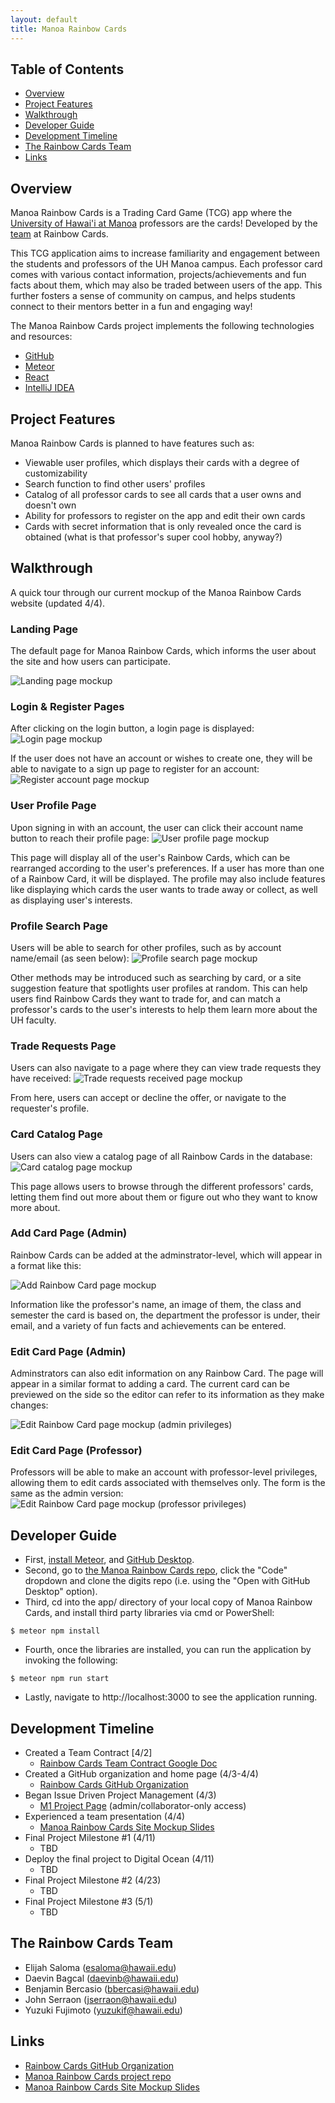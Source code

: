 ```yaml
---
layout: default
title: Manoa Rainbow Cards
---
```


## Table of Contents
* [Overview](#overview)
* [Project Features](#project-features)
* [Walkthrough](#walkthrough)
* [Developer Guide](#developer-guide)
* [Development Timeline](#development-timeline)
* [The Rainbow Cards Team](#the-rainbow-cards-team)
* [Links](#links)

## Overview

Manoa Rainbow Cards is a Trading Card Game (TCG) app where the [University of Hawai'i at Manoa](https://manoa.hawaii.edu/) professors are the cards! Developed by the [team](#the-rainbow-cards-team) at Rainbow Cards.

This TCG application aims to increase familiarity and engagement between the students and professors of the UH Manoa campus. Each professor card comes with various contact information, projects/achievements and fun facts about them, which may also be traded between users of the app. This further fosters a sense of community on campus, and helps students connect to their mentors better in a fun and engaging way!

The Manoa Rainbow Cards project implements the following technologies and resources:
* [GitHub](https://github.com/)
* [Meteor](https://www.meteor.com/)
* [React](https://reactjs.org/)
* [IntelliJ IDEA](https://www.jetbrains.com/idea/)

## Project Features

Manoa Rainbow Cards is planned to have features such as:
* Viewable user profiles, which displays their cards with a degree of customizability
* Search function to find other users' profiles
* Catalog of all professor cards to see all cards that a user owns and doesn't own
* Ability for professors to register on the app and edit their own cards
* Cards with secret information that is only revealed once the card is obtained (what is that professor's super cool hobby, anyway?)

## Walkthrough
A quick tour through our current mockup of the Manoa Rainbow Cards website (updated 4/4).

### Landing Page
The default page for Manoa Rainbow Cards, which informs the user about the site and how users can participate.

<img src="site-mockup/landing-page.png" alt="Landing page mockup">

### Login & Register Pages
After clicking on the login button, a login page is displayed: 
<img src="site-mockup/login-page.png" alt="Login page mockup">

If the user does not have an account or wishes to create one, they will be able to navigate to a sign up page to register for an account: 
<img src="site-mockup/register-page.png" alt="Register account page mockup">

### User Profile Page
Upon signing in with an account, the user can click their account name button to reach their profile page:
<img src="site-mockup/profile-page.png" alt="User profile page mockup">

 This page will display all of the user's Rainbow Cards, which can be rearranged according to the user's preferences. If a user has more than one of a Rainbow Card, it will be displayed. The profile may also include features like displaying which cards the user wants to trade away or collect, as well as displaying user's interests.
 
### Profile Search Page
Users will be able to search for other profiles, such as by account name/email (as seen below):
<img src="site-mockup/profile-search-page.png" alt="Profile search page mockup">

Other methods may be introduced such as searching by card, or a site suggestion feature that spotlights user profiles at random. This can help users find Rainbow Cards they want to trade for, and can match a professor's cards to the user's interests to help them learn more about the UH faculty.

### Trade Requests Page
Users can also navigate to a page where they can view trade requests they have received:
<img src="site-mockup/trade-request-page.png" alt="Trade requests received page mockup"> 

From here, users can accept or decline the offer, or navigate to the requester's profile.

### Card Catalog Page
Users can also view a catalog page of all Rainbow Cards in the database:
<img src="site-mockup/catalog-page.png" alt="Card catalog page mockup">

This page allows users to browse through the different professors' cards, letting them find out more about them or figure out who they want to know more about.

### Add Card Page (Admin)
Rainbow Cards can be added at the adminstrator-level, which will appear in a format like this:

<img src="site-mockup/add-card-page.png" alt="Add Rainbow Card page mockup">

Information like the professor's name, an image of them, the class and semester the card is based on, the department the professor is under, their email, and a variety of fun facts and achievements can be entered.

### Edit Card Page (Admin)
Adminstrators can also edit information on any Rainbow Card. The page will appear in a similar format to adding a card. The current card can be previewed on the side so the editor can refer to its information as they make changes:

<img src="site-mockup/edit-card-admin.png" alt="Edit Rainbow Card page mockup (admin privileges)">

### Edit Card Page (Professor)
Professors will be able to make an account with professor-level privileges, allowing them to edit cards associated with themselves only. The form is the same as the admin version:
<img src="site-mockup/edit-card-professor.png" alt="Edit Rainbow Card page mockup (professor privileges)">

## Developer Guide
- First, [install Meteor](https://www.meteor.com/install), and [GitHub Desktop](https://desktop.github.com/).
- Second, go to [the Manoa Rainbow Cards repo](https://github.com/rainbow-cards/rainbow-cards.github.io), click the "Code" dropdown and clone the digits repo (i.e. using the "Open with GitHub Desktop" option).
- Third, cd into the app/ directory of your local copy of Manoa Rainbow Cards, and install third party libraries via cmd or PowerShell:

```
$ meteor npm install
```
- Fourth, once the libraries are installed, you can run the application by invoking the following:
```
$ meteor npm run start
```
- Lastly, navigate to http://localhost:3000 to see the application running.

## Development Timeline
- Created a Team Contract [4/2]
  - [Rainbow Cards Team Contract Google Doc](https://docs.google.com/document/d/1mPT3OwNUSHKBWtyxrerqiRkuc8SAxzc78EGnRSRvwDk/edit?usp=sharing)
- Created a GitHub organization and home page (4/3-4/4)
  - [Rainbow Cards GitHub Organization](https://github.com/rainbow-cards)
- Began Issue Driven Project Management (4/3)
  - [M1 Project Page](https://github.com/orgs/rainbow-cards/projects/1/views/1) (admin/collaborator-only access)
- Experienced a team presentation (4/4)
  - [Manoa Rainbow Cards Site Mockup Slides](https://docs.google.com/presentation/d/1dAR1c53dGjUel7C0VYMQQaqJKXNSGDNJ1eTtrfUuGn8/edit?usp=sharing)
- Final Project Milestone #1 (4/11)
  - TBD
- Deploy the final project to Digital Ocean (4/11)
  - TBD
- Final Project Milestone #2 (4/23)
  - TBD
- Final Project Milestone #3 (5/1)
  - TBD

## The Rainbow Cards Team
* Elijah Saloma	      (esaloma@hawaii.edu)
* Daevin Bagcal	      (daevinb@hawaii.edu)
* Benjamin Bercasio	  (bbercasi@hawaii.edu)
* John Serraon		    (jserraon@hawaii.edu)
* Yuzuki Fujimoto	    (yuzukif@hawaii.edu)

## Links
* [Rainbow Cards GitHub Organization](https://github.com/rainbow-cards)
* [Manoa Rainbow Cards project repo](https://github.com/rainbow-cards/rainbow-cards.github.io)
* [Manoa Rainbow Cards Site Mockup Slides](https://docs.google.com/presentation/d/1dAR1c53dGjUel7C0VYMQQaqJKXNSGDNJ1eTtrfUuGn8/edit?usp=sharing)
